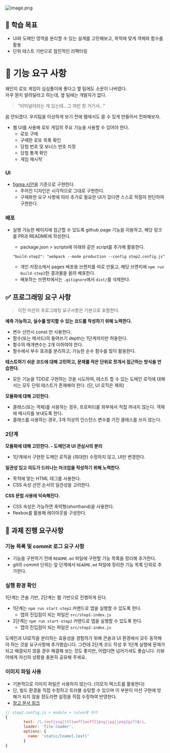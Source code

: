 
![image.png](https://techcourse-storage.s3.ap-northeast-2.amazonaws.com/2bf88d41e5dd4f57954fdc96eaeddee1)

## 📍 학습 목표

- UI와 도메인 영역을 분리할 수 있는 설계를 고민해보고, 목적에 맞게 객체와 함수를 활용
- 단위 테스트 기반으로 점진적인 리팩터링

  
# 🎯 기능 요구 사항

왜인지 로또 게임이 심심풀이에 좋다고 옆 팀에도 소문이 나버렸다.  
자꾸 뭔지 알려달라고 하는데, 옆 팀에는 개발자가 없다.

> "터미널이라는 게 있는데...그 까만 창 거기서..."

음 안되겠다. 우리팀을 이상하게 보기 전에 웹에서도 쓸 수 있게 만들어서 전파해보자.

- 웹 UI를 사용해 로또 게임의 주요 기능을 사용할 수 있어야 한다.
    - 로또 구매
    - 구매한 로또 목록 확인
    - 당첨 번호 및 보너스 번호 지정
    - 당첨 통계 확인
    - 게임 재시작

### UI

- [figma 시안](https://www.figma.com/file/KcViH81qTQERbbJtBlTEqZ/%EB%A0%88%EB%B2%A81-%EB%AF%B8%EC%85%98-%EB%94%94%EC%9E%90%EC%9D%B8-%285%EA%B8%B0-%ED%81%AC%EB%A3%A8-%EA%B3%B5%EC%9C%A0%EC%9A%A9%29?node-id=1:2)을 기준으로 구현한다.
    - 주어진 디자인은 시각적으로 그대로 구현한다.
    - 구체화한 요구 사항에 따라 추가로 필요한 UI가 있다면 스스로 적절히 판단하여 구현한다.

### 배포

- 실행 가능한 페이지에 접근할 수 있도록 github page 기능을 이용하고, 해당 링크를 PR과 README에 작성한다.
    
    - package.json > scripts에 아래와 같은 script를 추가해 활용한다.
    
    `"build-step2": "webpack --mode production --config step2.config.js"`
    
    - 개인 저장소에서 pages 배포용 브랜치를 따로 만들고, 해당 브랜치에 `npm run build-step2`한 결과물을 올려 배포한다.
    - 배포하는 브랜치에서는 `.gitignore`에서 `dist/`를 삭제한다.

## ✅ 프로그래밍 요구 사항

> 이전 미션의 프로그래밍 요구사항은 기본으로 포함한다.

**예측 가능하고, 실수를 방지할 수 있는 코드를 작성하기 위해 노력한다.**

- 변수 선언시 const 만 사용한다.
- 함수(또는 메서드)의 들여쓰기 depth는 1단계까지만 허용한다.
- 함수의 매개변수는 2개 이하여야 한다.
- 함수에서 부수 효과를 분리하고, 가능한 순수 함수를 많이 활용한다.

**테스트하기 쉬운 코드에 대해 고민하고, 문제를 작은 단위로 쪼개서 접근하는 방식을 연습한다.**

- 모든 기능을 TDD로 구현하는 것을 시도하여, 테스트 할 수 있는 도메인 로직에 대해서는 모두 단위 테스트가 존재해야 한다. (단, UI 로직은 제외)

**모듈화에 대해 고민한다.**

- 클래스(또는 객체)를 사용하는 경우, 프로퍼티를 외부에서 직접 꺼내지 않는다. 객체에 메시지를 보내도록 한다.
- 클래스를 사용하는 경우, 3개 이상의 인스턴스 변수를 가진 클래스를 쓰지 않는다.

### 2단계

**모듈화에 대해 고민한다. - 도메인과 UI 관심사의 분리**

- 1단계에서 구현한 도메인 로직을 (최대한) 수정하지 않고, UI만 변경한다.

**일관성 있고 의도가 드러나는 마크업을 작성하기 위해 노력한다.**

- 목적에 맞는 HTML 태그를 사용한다.
- CSS 속성 선언 순서의 일관성을 고려한다.

**CSS 문법 사용에 익숙해진다.**

- CSS 속성은 가능하면 축약형(shorthand)을 사용한다.
- flexbox를 활용해 레이아웃을 구성한다.

## 📝 과제 진행 요구사항

### 기능 목록 및 commit 로그 요구 사항

- 기능을 구현하기 전에 `README.md` 파일에 구현할 기능 목록을 정리해 추가한다.
- git의 commit 단위는 앞 단계에서 `README.md` 파일에 정리한 기능 목록 단위로 추가한다.

### 실행 환경 확인

1단계는 콘솔 기반, 2단계는 웹 기반으로 진행하게 된다.

- 1단계는 `npm run start-step1` 커맨드로 앱을 실행할 수 있도록 한다.
    - 앱의 진입점이 되는 파일은 `src/step1-index.js`
- 2단계는 `npm run start-step2` 커맨드로 앱을 실행할 수 있도록 한다.
    - 앱의 진입점이 되는 파일은 `src/step2-index.js`

도메인과 UI로직을 분리하는 효용성을 경험하기 위해 콘솔과 UI 환경에서 모두 동작해야 하는 것을 요구사항에 추가했습니다. 그런데 2단계 코드 작성 후 1단계 실행에 문제가 되고 해결되지 않을 경우 해결해 보는 것도 좋지만, 어렵다면 넘어가셔도 좋습니다. 리뷰어에게 자신의 상황을 충분히 공유해 주세요.

### 이미지 파일 사용

- 기본적으로 이미지 파일은 사용하지 않는다. (이모지 텍스트를 활용한다)
- 단, 빌드 환경을 직접 수정하고 트러블 슈팅할 수 있으며 이 부분이 미션 구현에 방해가 되지 않을 정도라면 설정을 직접 수정하여 반영한다.
- [참고 문서 링크](https://yamoo9.gitbook.io/webpack/webpack/webpack-loaders/file-loader)

```javascript
// step2.config.js > module > rules에 추가 
{
        test: /\.(eot|svg|ttf|woff|woff2|png|jpg|jpeg|gif)$/i,
        loader: 'file-loader',
        options: {
          name: 'static/[name].[ext]'
        }
}
```
